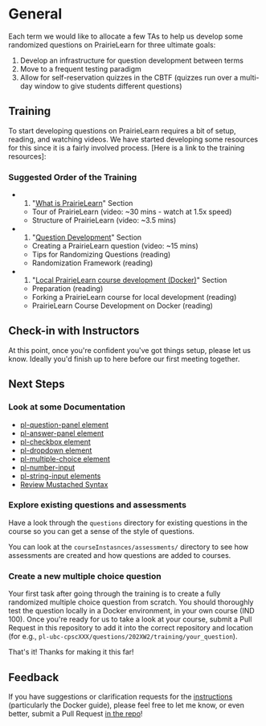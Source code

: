 # General

Each term we would like to allocate a few TAs to help us develop some randomized questions on PrairieLearn for three ultimate goals:

1. Develop an infrastructure for question development between terms
1. Move to a frequent testing paradigm
1. Allow for self-reservation quizzes in the CBTF (quizzes run over a multi-day window to give students different questions)

## Training

To start developing questions on PrairieLearn requires a bit of setup, reading, and watching videos.
We have started developing some resources for this since it is a fairly involved process.
[Here is a link to the training resources]:

### Suggested Order of the Training

- 1. "[What is PrairieLearn](https://firas.moosvi.com/oer/pl_guides/content/pl/intro.html)" Section
	- Tour of PrairieLearn (video: ~30 mins - watch at 1.5x speed)
	- Structure of PrairieLearn (video: ~3.5 mins)

- 1. "[Question Development](https://firas.moosvi.com/oer/pl_guides/content/authoring/creating_q.html)" Section
	- Creating a PrairieLearn question (video: ~15 mins)
	- Tips for Randomizing Questions (reading)
	- Randomization Framework (reading)

- 1. "[Local PrairieLearn course development (Docker)](https://firas.moosvi.com/oer/pl_guides/content/pl_docker/preparation.html)" Section
	- Preparation (reading)
	- Forking a PrairieLearn course for local development (reading)
	- PrairieLearn Course Development on Docker (reading)

## Check-in with Instructors

At this point, once you're confident you've got things setup, please let us know.
Ideally you'd finish up to here before our first meeting together.

## Next Steps

### Look at some Documentation

- [pl-question-panel element](https://prairielearn.readthedocs.io/en/latest/elements/#pl-question-panel-element)
- [pl-answer-panel element](https://prairielearn.readthedocs.io/en/latest/elements/#pl-answer-panel-element)
- [pl-checkbox element](https://prairielearn.readthedocs.io/en/latest/elements/#pl-checkbox-element)
- [pl-dropdown element](https://prairielearn.readthedocs.io/en/latest/elements/#pl-dropdown-element)
- [pl-multiple-choice element](https://prairielearn.readthedocs.io/en/latest/elements/#pl-multiple-choice-element)
- [pl-number-input](https://prairielearn.readthedocs.io/en/latest/elements/#pl-number-input-element)
- [pl-string-input elements](https://prairielearn.readthedocs.io/en/latest/elements/#pl-string-input-element)
- [Review Mustached Syntax](https://mustache.github.io/mustache.5.html)

### Explore existing questions and assessments

Have a look through the `questions` directory for existing questions in the course so you can get a sense of the style of questions.

You can look at the `courseInstasnces/assessments/` directory to see how assessments are created and how questions are added to courses.

### Create a new multiple choice question

Your first task after going through the training is to create a fully randomized multiple choice question from scratch.
You should thoroughly test the question locally in a Docker environment, in your own course (IND 100).
Once you're ready for us to take a look at your course, submit a Pull Request in this repository to add it into the correct repository and location (for e.g., `pl-ubc-cpscXXX/questions/202XW2/training/your_question`).

That's it! Thanks for making it this far!

## Feedback

If you have suggestions or clarification requests for the [instructions](https://firas.moosvi.com/oer/pl_guides/content/pl_docker/preparation.html) (particularly the Docker guide), please feel free to let me know, or even better, submit a Pull Request [in the repo](https://github.com/open-resources/pl_guides)!